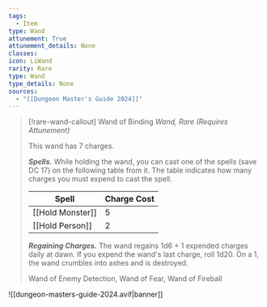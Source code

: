 ```yaml
---
tags:
  - Item
type: Wand
attunement: True
attunement_details: None
classes:
icon: LiWand
rarity: Rare
type: Wand
type_details: None
sources: 
  - "[[Dungeon Master's Guide 2024]]"
---
```

>[!rare-wand-callout] Wand of Binding
>_Wand, Rare (Requires Attunement)_
>
>This wand has 7 charges.
>
>**_Spells._** While holding the wand, you can cast one of the spells (save DC 17) on the following table from it. The table indicates how many charges you must expend to cast the spell.
>
>|Spell|Charge Cost|
>|---|---|
>|[[Hold Monster]]|5|
>|[[Hold Person]]|2|
>
>**_Regaining Charges._** The wand regains 1d6 + 1 expended charges daily at dawn. If you expend the wand's last charge, roll 1d20. On a 1, the wand crumbles into ashes and is destroyed.
>
>
>Wand of Enemy Detection, Wand of Fear, Wand of Fireball
>


![[dungeon-masters-guide-2024.avif|banner]]